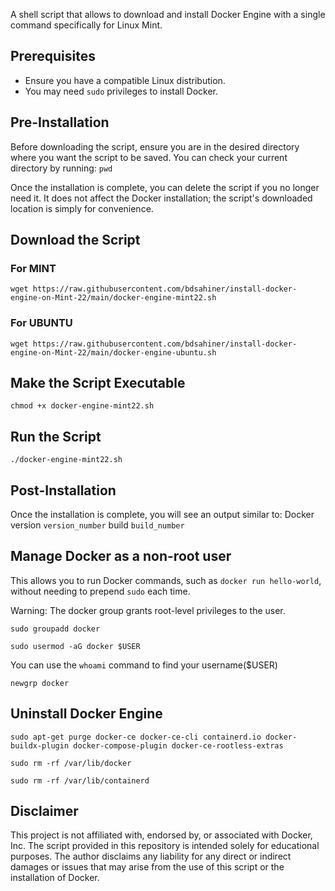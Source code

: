 A shell script that allows to download and install Docker Engine with a single command specifically for Linux Mint.

## Prerequisites
- Ensure you have a compatible Linux distribution.
- You may need `sudo` privileges to install Docker.

## Pre-Installation
Before downloading the script, ensure you are in the desired directory where you want the script to be saved. You can check your current directory by running: `pwd`

Once the installation is complete, you can delete the script if you no longer need it. It does not affect the Docker installation; the script's downloaded location is simply for convenience.

## Download the Script

### For **MINT**

  `wget https://raw.githubusercontent.com/bdsahiner/install-docker-engine-on-Mint-22/main/docker-engine-mint22.sh`
  
### For **UBUNTU**

  `wget https://raw.githubusercontent.com/bdsahiner/install-docker-engine-on-Mint-22/main/docker-engine-ubuntu.sh`

## Make the Script Executable

  `chmod +x docker-engine-mint22.sh`

## Run the Script

  `./docker-engine-mint22.sh`

## Post-Installation
Once the installation is complete, you will see an output similar to: Docker version `version_number` build `build_number`

## Manage Docker as a non-root user
This allows you to run Docker commands, such as 
  `docker run hello-world`, 
without needing to prepend `sudo` each time.

Warning: The docker group grants root-level privileges to the user.

  `sudo groupadd docker`
  
  `sudo usermod -aG docker $USER` 

You can use the `whoami` command to find your username($USER)
  
  `newgrp docker`

## Uninstall Docker Engine

  `sudo apt-get purge docker-ce docker-ce-cli containerd.io docker-buildx-plugin docker-compose-plugin docker-ce-rootless-extras`
  
  `sudo rm -rf /var/lib/docker`
  
  `sudo rm -rf /var/lib/containerd`

## Disclaimer
This project is not affiliated with, endorsed by, or associated with Docker, Inc. 
The script provided in this repository is intended solely for educational purposes. 
The author disclaims any liability for any direct or indirect damages or issues that may arise from the use of this script or the installation of Docker. 
